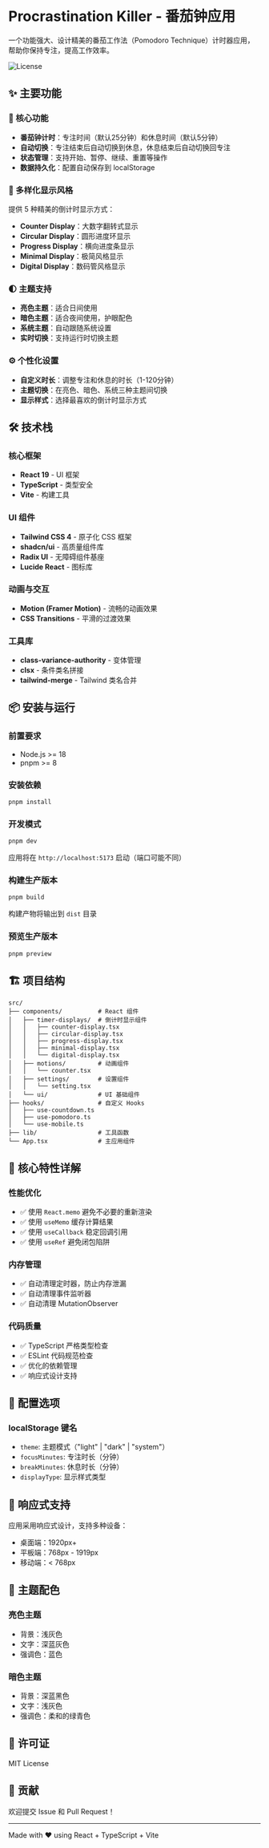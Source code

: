 # Procrastination Killer - 番茄钟应用

一个功能强大、设计精美的番茄工作法（Pomodoro Technique）计时器应用，帮助你保持专注，提高工作效率。

![License](https://img.shields.io/badge/license-MIT-blue.svg)

## ✨ 主要功能

### 🎯 核心功能
- **番茄钟计时**：专注时间（默认25分钟）和休息时间（默认5分钟）
- **自动切换**：专注结束后自动切换到休息，休息结束后自动切换回专注
- **状态管理**：支持开始、暂停、继续、重置等操作
- **数据持久化**：配置自动保存到 localStorage

### 🎨 多样化显示风格
提供 5 种精美的倒计时显示方式：
- **Counter Display**：大数字翻转式显示
- **Circular Display**：圆形进度环显示
- **Progress Display**：横向进度条显示
- **Minimal Display**：极简风格显示
- **Digital Display**：数码管风格显示

### 🌓 主题支持
- **亮色主题**：适合日间使用
- **暗色主题**：适合夜间使用，护眼配色
- **系统主题**：自动跟随系统设置
- **实时切换**：支持运行时切换主题

### ⚙️ 个性化设置
- **自定义时长**：调整专注和休息的时长（1-120分钟）
- **主题切换**：在亮色、暗色、系统三种主题间切换
- **显示样式**：选择最喜欢的倒计时显示方式

## 🛠️ 技术栈

### 核心框架
- **React 19** - UI 框架
- **TypeScript** - 类型安全
- **Vite** - 构建工具

### UI 组件
- **Tailwind CSS 4** - 原子化 CSS 框架
- **shadcn/ui** - 高质量组件库
- **Radix UI** - 无障碍组件基座
- **Lucide React** - 图标库

### 动画与交互
- **Motion (Framer Motion)** - 流畅的动画效果
- **CSS Transitions** - 平滑的过渡效果

### 工具库
- **class-variance-authority** - 变体管理
- **clsx** - 条件类名拼接
- **tailwind-merge** - Tailwind 类名合并

## 📦 安装与运行

### 前置要求
- Node.js >= 18
- pnpm >= 8

### 安装依赖
```bash
pnpm install
```

### 开发模式
```bash
pnpm dev
```
应用将在 `http://localhost:5173` 启动（端口可能不同）

### 构建生产版本
```bash
pnpm build
```
构建产物将输出到 `dist` 目录

### 预览生产版本
```bash
pnpm preview
```

## 🏗️ 项目结构

```
src/
├── components/          # React 组件
│   ├── timer-displays/  # 倒计时显示组件
│   │   ├── counter-display.tsx
│   │   ├── circular-display.tsx
│   │   ├── progress-display.tsx
│   │   ├── minimal-display.tsx
│   │   └── digital-display.tsx
│   ├── motions/         # 动画组件
│   │   └── counter.tsx
│   ├── settings/        # 设置组件
│   │   └── setting.tsx
│   └── ui/              # UI 基础组件
├── hooks/               # 自定义 Hooks
│   ├── use-countdown.ts
│   ├── use-pomodoro.ts
│   └── use-mobile.ts
├── lib/                 # 工具函数
└── App.tsx              # 主应用组件
```

## 🎯 核心特性详解

### 性能优化
- ✅ 使用 `React.memo` 避免不必要的重新渲染
- ✅ 使用 `useMemo` 缓存计算结果
- ✅ 使用 `useCallback` 稳定回调引用
- ✅ 使用 `useRef` 避免闭包陷阱

### 内存管理
- ✅ 自动清理定时器，防止内存泄漏
- ✅ 自动清理事件监听器
- ✅ 自动清理 MutationObserver

### 代码质量
- ✅ TypeScript 严格类型检查
- ✅ ESLint 代码规范检查
- ✅ 优化的依赖管理
- ✅ 响应式设计支持

## 🔧 配置选项

### localStorage 键名
- `theme`: 主题模式（"light" | "dark" | "system"）
- `focusMinutes`: 专注时长（分钟）
- `breakMinutes`: 休息时长（分钟）
- `displayType`: 显示样式类型

## 📱 响应式支持

应用采用响应式设计，支持多种设备：
- 桌面端：1920px+
- 平板端：768px - 1919px
- 移动端：< 768px

## 🌈 主题配色

### 亮色主题
- 背景：浅灰色
- 文字：深蓝灰色
- 强调色：蓝色

### 暗色主题
- 背景：深蓝黑色
- 文字：浅灰色
- 强调色：柔和的绿青色

## 📄 许可证

MIT License

## 🤝 贡献

欢迎提交 Issue 和 Pull Request！

---

Made with ❤️ using React + TypeScript + Vite
